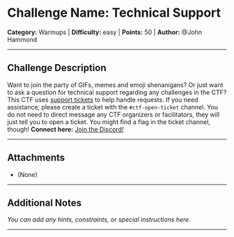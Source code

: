 # Challenge Name: Technical Support

**Category:** Warmups | **Difficulty:** easy | **Points:** 50 | **Author:** @John Hammond

---

## Challenge Description

Want to join the party of GIFs, memes and emoji shenanigans? Or just want to ask a question  for technical support regarding any challenges in the CTF?
This CTF uses <u>support tickets</u> to help handle requests.  If you need assistance, please create a ticket with the `#ctf-open-ticket` channel. You do not need to  direct message any CTF organizers or facilitators, they will just tell you to open a ticket. You might find a flag in the ticket channel, though!
**Connect here:**
[Join the Discord!](/discord)

---

## Attachments

- (None)

---

## Additional Notes

*You can add any hints, constraints, or special instructions here.*

---